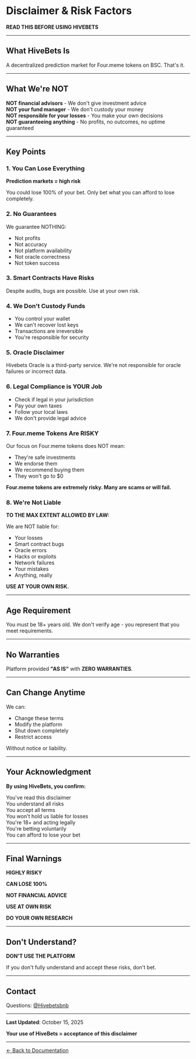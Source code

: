 # Disclaimer & Risk Factors

**READ THIS BEFORE USING HIVEBETS**

***

## What HiveBets Is

A decentralized prediction market for Four.meme tokens on BSC. That's it.

***

## What We're NOT

**NOT financial advisors** - We don't give investment advice\
**NOT your fund manager** - We don't custody your money\
**NOT responsible for your losses** - You make your own decisions\
**NOT guaranteeing anything** - No profits, no outcomes, no uptime guaranteed

***

## Key Points

### 1. You Can Lose Everything

**Prediction markets = high risk**

You could lose 100% of your bet. Only bet what you can afford to lose completely.

### 2. No Guarantees

We guarantee NOTHING:

* Not profits
* Not accuracy
* Not platform availability
* Not oracle correctness
* Not token success

### 3. Smart Contracts Have Risks

Despite audits, bugs are possible. Use at your own risk.

### 4. We Don't Custody Funds

* You control your wallet
* We can't recover lost keys
* Transactions are irreversible
* You're responsible for security

### 5. Oracle Disclaimer

Hivebets Oracle is a third-party service. We're not responsible for oracle failures or incorrect data.

### 6. Legal Compliance is YOUR Job

* Check if legal in your jurisdiction
* Pay your own taxes
* Follow your local laws
* We don't provide legal advice

### 7. Four.meme Tokens Are RISKY

Our focus on Four.meme tokens does NOT mean:

* They're safe investments
* We endorse them
* We recommend buying them
* They won't go to $0

**Four.meme tokens are extremely risky. Many are scams or will fail.**

### 8. We're Not Liable

**TO THE MAX EXTENT ALLOWED BY LAW:**

We are NOT liable for:

* Your losses
* Smart contract bugs
* Oracle errors
* Hacks or exploits
* Network failures
* Your mistakes
* Anything, really

**USE AT YOUR OWN RISK.**

***

## Age Requirement

You must be 18+ years old. We don't verify age - you represent that you meet requirements.

***

## No Warranties

Platform provided **"AS IS"** with **ZERO WARRANTIES**.

***

## Can Change Anytime

We can:

* Change these terms
* Modify the platform
* Shut down completely
* Restrict access

Without notice or liability.

***

## Your Acknowledgment

**By using HiveBets, you confirm:**

You've read this disclaimer\
You understand all risks\
You accept all terms\
You won't hold us liable for losses\
You're 18+ and acting legally\
You're betting voluntarily\
You can afford to lose your bet

***

## Final Warnings

&#x20;**HIGHLY RISKY**

&#x20;**CAN LOSE 100%**

&#x20;**NOT FINANCIAL ADVICE**

&#x20;**USE AT OWN RISK**

&#x20;**DO YOUR OWN RESEARCH**

***

## Don't Understand?

**DON'T USE THE PLATFORM**

If you don't fully understand and accept these risks, don't bet.

***

## Contact

Questions: [@Hivebetsbnb](https://x.com/Hivebetsbnb)

***

**Last Updated**: October 15, 2025

**Your use of HiveBets = acceptance of this disclaimer**

***

[← Back to Documentation](../)
